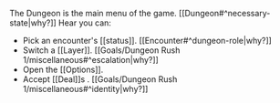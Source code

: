 The Dungeon is the main menu of the game. [[Dungeon#^necessary-state|why?]]
Hear you can:
- Pick an encounter's [[status]].  [[Encounter#^dungeon-role|why?]]
- Switch a [[Layer]]. [[Goals/Dungeon Rush 1/miscellaneous#^escalation|why?]]
- Open the [[Options]].
- Accept [[Deal]]s . [[Goals/Dungeon Rush 1/miscellaneous#^identity|why?]]
